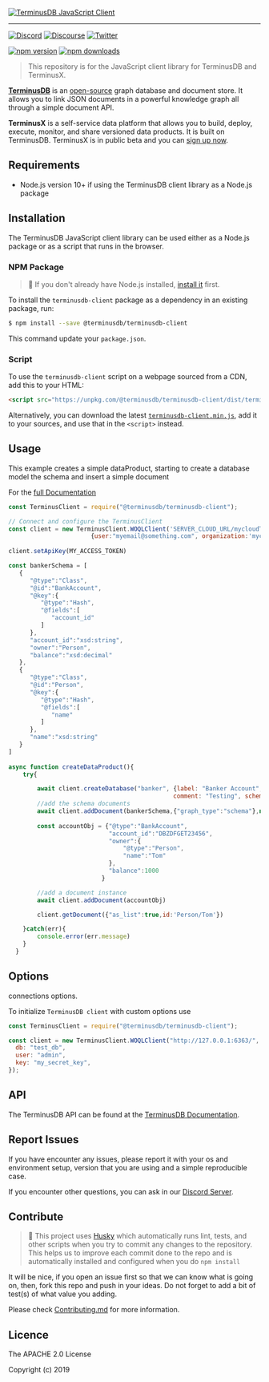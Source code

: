 [![TerminusDB JavaScript Client](https://assets.terminusdb.com/readmes/terminusdb-client-js/header.gif)][terminusdb-client-js-docs]

[terminusdb-client-js-docs]: https://terminusdb.github.io/terminusdb-client-js/

---

[![Discord](https://img.shields.io/discord/689805612053168129?label=Discord&logo=Discord&style=plastic)](https://discord.gg/yTJKAma)
[![Discourse](https://img.shields.io/discourse/topics?color=yellow&logo=Discourse&server=https%3A%2F%2Fdiscuss.terminusdb.com%2F&style=plastic)](https://discuss.terminusdb.com/)
[![Twitter](https://img.shields.io/twitter/follow/terminusdb?color=skyblue&label=Follow%20on%20Twitter&logo=twitter&style=flat)](https://twitter.com/TerminusDB)

[![npm version](https://img.shields.io/npm/v/@terminusdb/terminusdb-client?logo=npm)](https://www.npmjs.com/package/@terminusdb/terminusdb-client)
[![npm downloads](https://img.shields.io/npm/dw/@terminusdb/terminusdb-client?color=red&label=npm%20package&logo=npm&style=flat)](https://www.npmjs.com/package/@terminusdb/terminusdb-client)

> This repository is for the JavaScript client library for TerminusDB and
> TerminusX.

[**TerminusDB**][terminusdb] is an [open-source][terminusdb-repo] graph database
and document store. It allows you to link JSON documents in a powerful knowledge
graph all through a simple document API.

[terminusdb]: https://terminusdb.com/
[terminusdb-docs]: https://terminusdb.com/docs/
[terminusdb-repo]: https://github.com/terminusdb/terminusdb

**TerminusX** is a self-service data platform that allows you to build, deploy,
execute, monitor, and share versioned data products. It is built on TerminusDB.
TerminusX is in public beta and you can [sign up now][dashboard].

[dashboard]: https://dashboard.terminusdb.com/

## Requirements

- Node.js version 10+ if using the TerminusDB client library as a Node.js package

## Installation

The TerminusDB JavaScript client library can be used either as a Node.js package
or as a script that runs in the browser.

### NPM Package

> :memo: If you don't already have Node.js installed, [install it][node-install] first.

[node-install]: https://docs.npmjs.com/downloading-and-installing-node-js-and-npm

To install the `terminusdb-client` package as a dependency in an existing
package, run:

```sh
$ npm install --save @terminusdb/terminusdb-client
```

This command update your `package.json`.

### Script

To use the `terminusdb-client` script on a webpage sourced from a CDN, add this
to your HTML:

```html
<script src="https://unpkg.com/@terminusdb/terminusdb-client/dist/terminusdb-client.min.js"></script>
```

Alternatively, you can download the latest [`terminusdb-client.min.js`][js], add
it to your sources, and use that in the `<script>` instead.

[js]: https://unpkg.com/@terminusdb/terminusdb-client/dist/terminusdb-client.min.js

## Usage

This example creates a simple dataProduct, starting to create a database model the schema
and insert a simple document

For the [full Documentation][terminusdb-client-js-docs]

```javascript
const TerminusClient = require("@terminusdb/terminusdb-client");

// Connect and configure the TerminusClient
const client = new TerminusClient.WOQLClient('SERVER_CLOUD_URL/mycloudTeam',
                       {user:"myemail@something.com", organization:'mycloudTeam'})
                                            
client.setApiKey(MY_ACCESS_TOKEN)

const bankerSchema = [
   {
      "@type":"Class",
      "@id":"BankAccount",
      "@key":{
         "@type":"Hash",
         "@fields":[
            "account_id"
         ]
      },
      "account_id":"xsd:string",
      "owner":"Person",
      "balance":"xsd:decimal"
   },
   {
      "@type":"Class",
      "@id":"Person",
      "@key":{
         "@type":"Hash",
         "@fields":[
            "name"
         ]
      },
      "name":"xsd:string"
   }
]
 
async function createDataProduct(){
    try{

        await client.createDatabase("banker", {label: "Banker Account", 
                                              comment: "Testing", schema: true})
        //add the schema documents
        await client.addDocument(bankerSchema,{"graph_type":"schema"},null,"add new schema") 
    
        const accountObj = {"@type":"BankAccount",
                            "account_id":"DBZDFGET23456",
                            "owner":{
                                "@type":"Person",
                                "name":"Tom"
                            },
                            "balance":1000
                          }

        //add a document instance
        await client.addDocument(accountObj)

        client.getDocument({"as_list":true,id:'Person/Tom'})

    }catch(err){
        console.error(err.message)
    }
  }

```

## Options

connections options.

To initialize `TerminusDB client` with custom options use

```js
const TerminusClient = require("@terminusdb/terminusdb-client");

const client = new TerminusClient.WOQLClient("http://127.0.0.1:6363/", {
  db: "test_db",
  user: "admin",
  key: "my_secret_key",
});
```

## API

The TerminusDB API can be found at the [TerminusDB Documentation][terminusdb-docs].

## Report Issues

If you have encounter any issues, please report it with your os and environment setup, version that you are using and a simple reproducible case.

If you encounter other questions, you can ask in our [Discord Server](https://discord.gg/hTU3XWSzuZ).

## Contribute

> :memo: This project uses [Husky](https://www.npmjs.com/package/husky) which automatically runs lint, tests, and other scripts when you try to commit any changes to the repository. This helps us to improve each commit done to the repo and is automatically installed and configured when you do `npm install`

It will be nice, if you open an issue first so that we can know what is going on, then, fork this repo and push in your ideas. Do not forget to add a bit of test(s) of what value you adding.

Please check [Contributing.md](Contributing.md) for more information.

## Licence

The APACHE 2.0 License

Copyright (c) 2019
